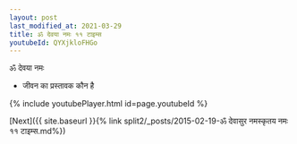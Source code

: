 ```yaml
---
layout: post
last_modified_at: 2021-03-29
title: ॐ देवया नमः ११ टाइम्स
youtubeId: QYXjkloFHGo
---
```

 
 
 ॐ देवया नमः  
 
 -  जीवन का प्रस्तावक कौन है 
 
  
 
  
 
 
 
 
 
 


{% include youtubePlayer.html id=page.youtubeId %}
 
[Next]({{ site.baseurl }}{% link  split2/_posts/2015-02-19-ॐ देवासुर नमस्कृतय नमः ११ टाइम्स.md%})
 
